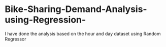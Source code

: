 # Bike-Sharing-Demand-Analysis-using-Regression-
I have done the analysis based on the hour and day dataset using Random Regressor
